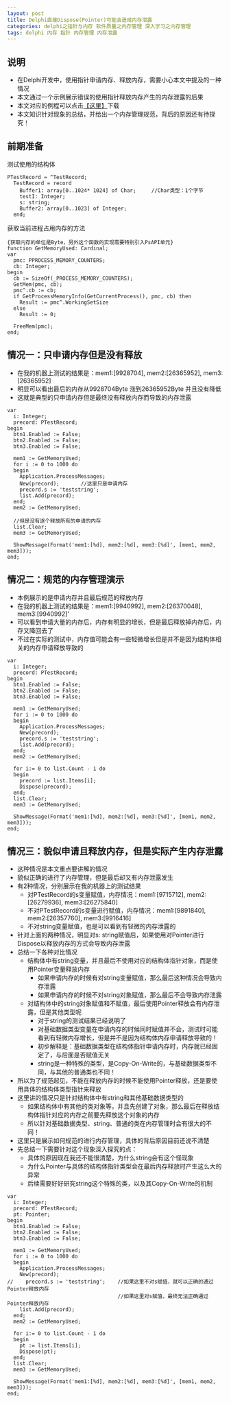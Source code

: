```yaml
---
layout: post
title: Delphi直接Dispose(Pointer)可能会造成内存泄露
categories: delphi之指针与内存 软件质量之内存管理 深入学习之内存管理
tags: delphi 内存 指针 内存管理 内存泄露
---
```


## 说明

* 在Delphi开发中，使用指针申请内存、释放内存，需要小心本文中提及的一种情况
* 本文通过一个示例展示错误的使用指针释放内存产生的内存泄露的后果
* 本文对应的例程可以点击[【这里】](../download/20160521/testMemory.zip)下载
* 本文知识针对现象的总结，并给出一个内存管理规范，背后的原因还有待探究！

## 前期准备

测试使用的结构体

```
PTestRecord = ^TestRecord;
  TestRecord = record
    Buffer1: array[0..1024* 1024] of Char;     //Char类型：1个字节  
    testI: Integer;
    s: string;                              
    Buffer2: array[0..1023] of Integer;
  end;
```

获取当前进程占用内存的方法

```
{获取内存的单位是Byte，另外这个函数的实现需要特别引入PsAPI单元}
function GetMemoryUsed: Cardinal;
var
  pmc: PPROCESS_MEMORY_COUNTERS;
  cb: Integer;
begin
  cb := SizeOf(_PROCESS_MEMORY_COUNTERS);
  GetMem(pmc, cb);
  pmc^.cb := cb;
  if GetProcessMemoryInfo(GetCurrentProcess(), pmc, cb) then
    Result := pmc^.WorkingSetSize
  else
    Result := 0;

  FreeMem(pmc);
end;
```

## 情况一：只申请内存但是没有释放

* 在我的机器上测试的结果是：mem1:[9928704], mem2:[26365952], mem3:[26365952]
* 明显可以看出最后的内存从9928704Byte 涨到26365952Byte 并且没有降低
* 这就是典型的只申请内存但是最终没有释放内存而导致的内存泄露

```
var
  i: Integer;
  precord: PTestRecord;
begin
  btn1.Enabled := False;
  btn2.Enabled := False;
  btn3.Enabled := False;

  mem1 := GetMemoryUsed;
  for i := 0 to 1000 do
  begin
    Application.ProcessMessages;
    New(precord);       //这里只是申请内存
    precord.s := 'teststring';
    list.Add(precord);
  end;
  mem2 := GetMemoryUsed;

  //但是没有逐个释放所有的申请的内存
  list.Clear;
  mem3 := GetMemoryUsed;

  ShowMessage(Format('mem1:[%d], mem2:[%d], mem3:[%d]', [mem1, mem2, mem3]));
end;
```

## 情况二：规范的内存管理演示

* 本例展示的是申请内存并且最后规范的释放内存
* 在我的机器上测试的结果是：mem1:[9940992], mem2:[26370048], mem3:[9940992]'
* 可以看到申请大量的内存后，内存有明显的增长，但是最后释放掉内存后，内存又降回去了
* 不过在实际的测试中，内存值可能会有一些轻微增长但是并不是因为结构体相关的内存申请释放导致的

```
var
  i: Integer;
  precord: PTestRecord;
begin
  btn1.Enabled := False;
  btn2.Enabled := False;
  btn3.Enabled := False;

  mem1 := GetMemoryUsed;
  for i := 0 to 1000 do
  begin
    Application.ProcessMessages;
    New(precord);
    precord.s := 'teststring';
    list.Add(precord);
  end;
  mem2 := GetMemoryUsed;

  for i:= 0 to list.Count - 1 do
  begin
    precord := list.Items[i];
    Dispose(precord);
  end;
  list.Clear;
  mem3 := GetMemoryUsed;

  ShowMessage(Format('mem1:[%d], mem2:[%d], mem3:[%d]', [mem1, mem2, mem3]));
end;
```

## 情况三：貌似申请且释放内存，但是实际产生内存泄露

* 这种情况是本文重点要讲解的情况
* 貌似正确的进行了内存管理，但是最后却又有内存泄露发生
* 有2种情况，分别展示在我的机器上的测试结果
  * 对PTestRecord的s变量赋值，内存情况：mem1:[9715712], mem2:[26279936], mem3:[26275840]
  * 不对PTestRecord的s变量进行赋值，内存情况：mem1:[9891840], mem2:[26357760], mem3:[9916416]
  * 不对string变量赋值，也是可以看到有轻微的内存泄露的
* 针对上面的两种情况，明显对s: string赋值后，如果使用对Pointer进行Dispose以释放内存的方式会导致内存泄露
* 总结一下各种对比情况
  * 结构体中有string变量，并且最后不使用对应的结构体指针对象，而是使用Pointer变量释放内存
    * 如果申请内存的时候有对string变量赋值，那么最后这种情况会导致内存泄露
    * 如果申请内存的时候不对string对象赋值，那么最后不会导致内存泄露
  * 对结构体中的string对象赋值和不赋值，最后使用Pointer释放会有内存泄露，但是其他类型呢
    * 对于string的测试结果已经说明了
    * 对基础数据类型变量在申请内存的时候同时赋值并不会，测试时可能看到有轻微内存增长，但是并不是因为结构体内存申请释放导致的！
    * 初步解释是：基础数据类型在结构体指针申请内存时，内存就已经固定了，与后面是否赋值无关
    * string是一种特殊的类型，是Copy-On-Write的，与基础数据类型不同，与其他的普通类也不同！
* 所以为了规范起见，不能在释放内存的时候不能使用Pointer释放，还是要使用具体的结构体类型指针来释放
* 这里讲的情况只是针对结构体中有string和其他基础数据类型的
  * 如果结构体中有其他的类对象等，并且先创建了对象，那么最后在释放结构体指针对应的内存之前要先释放这个对象的内存
  * 所以针对基础数据类型、string、普通的类在内存管理时会有很大的不同！
* 这里只是展示如何规范的进行内存管理，具体的背后原因目前还说不清楚
* 先总结一下需要针对这个现象深入探究的点：
  * 具体的原因现在我还不能很清楚，为什么string会有这个怪现象
  * 为什么Pointer与具体的结构体指针类型会在最后内存释放时产生这么大的异常
  * 后续需要好好研究string这个特殊的类，以及其Copy-On-Write的机制
  
```
var
  i: Integer;
  precord: PTestRecord;
  pt: Pointer;
begin
  btn1.Enabled := False;
  btn2.Enabled := False;
  btn3.Enabled := False;

  mem1 := GetMemoryUsed;
  for i := 0 to 1000 do
  begin
    Application.ProcessMessages;
    New(precord);
//    precord.s := 'teststring';    //如果这里不对s赋值，就可以正确的通过Pointer释放内存
                                    //如果这里对s赋值，最终无法正确通过Pointer释放内存
    list.Add(precord);
  end;
  mem2 := GetMemoryUsed;

  for i:= 0 to list.Count - 1 do
  begin
    pt := list.Items[i];
    Dispose(pt);
  end;
  list.Clear;
  mem3 := GetMemoryUsed;

  ShowMessage(Format('mem1:[%d], mem2:[%d], mem3:[%d]', [mem1, mem2, mem3]));
end;
```
